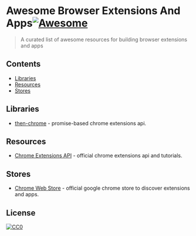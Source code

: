 # Awesome Browser Extensions And Apps[![Awesome](https://cdn.rawgit.com/sindresorhus/awesome/d7305f38d29fed78fa85652e3a63e154dd8e8829/media/badge.svg)](vitalets/awesome-browser-extensions-and-apps)

> A curated list of awesome resources for building browser extensions and apps

## Contents
* [Libraries](#libraries)
* [Resources](#resources)
* [Stores](#stores)

## Libraries
* [then-chrome](https://github.com/acvetkov/then-chrome) - promise-based chrome extensions api.

## Resources
* [Chrome Extensions API](https://developer.chrome.com/extensions/api_index) - official chrome extensions api and tutorials.

## Stores
* [Chrome Web Store](https://chrome.google.com/webstore) - official google chrome store to discover extensions and apps.

## License
[![CC0](http://mirrors.creativecommons.org/presskit/buttons/88x31/svg/cc-zero.svg)](https://creativecommons.org/publicdomain/zero/1.0/)
